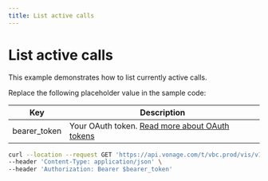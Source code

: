 ```yaml
---
title: List active calls
---
```


# List active calls

This example demonstrates how to list currently active calls.

Replace the following placeholder value in the sample code:

| Key | Description |
| --- | ----------- |
| bearer_token      | Your OAuth token. [Read more about OAuth tokens](/getting-started/create-a-developer-account) |

``` bash
curl --location --request GET 'https://api.vonage.com/t/vbc.prod/vis/v1/self/calls' \
--header 'Content-Type: application/json' \
--header 'Authorization: Bearer $bearer_token'
```
